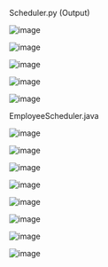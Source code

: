 Scheduler.py (Output)


![image](https://github.com/user-attachments/assets/5582de50-6e74-4030-9fcf-48db4f63f087)

![image](https://github.com/user-attachments/assets/62c2ba3c-7818-4b78-a71a-c167eb208a6e)

![image](https://github.com/user-attachments/assets/338b8a5c-eed7-4a11-9513-d973628e4a22)

![image](https://github.com/user-attachments/assets/f1df82a2-0e82-4ee2-826e-3a1bc2d2d4b8)

![image](https://github.com/user-attachments/assets/3bda1a44-5599-4e9f-a150-348aeb67bcc1)


EmployeeScheduler.java


![image](https://github.com/user-attachments/assets/93079ed5-e08a-41c5-9917-98ae7c56d2ee)

![image](https://github.com/user-attachments/assets/7a319e77-dab2-46e0-98d4-6ed94e9d77f1)

![image](https://github.com/user-attachments/assets/dcc18097-e1c3-4d7d-9fcd-eed43670be64)

![image](https://github.com/user-attachments/assets/723674f8-d73e-4171-adc0-d9c5db0ff67d)

![image](https://github.com/user-attachments/assets/a08bedb0-6eda-47de-b033-069b971023ca)

![image](https://github.com/user-attachments/assets/4da92626-0488-4931-8e9d-fbd1e0ece224)

![image](https://github.com/user-attachments/assets/d9b8c1d1-30dc-4766-aa4f-f14ac5034a76)

![image](https://github.com/user-attachments/assets/309059ba-1e3b-4b81-a8d6-318d690bde06)




